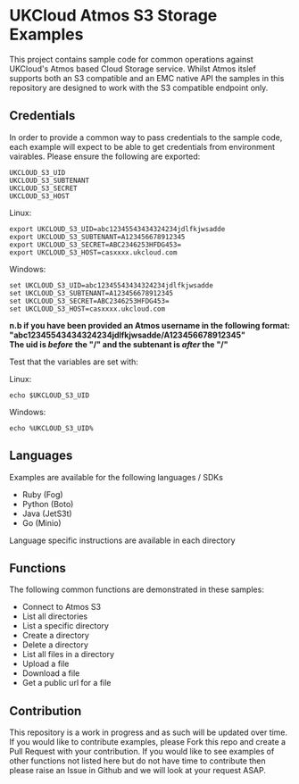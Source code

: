 # UKCloud Atmos S3 Storage Examples

This project contains sample code for common operations against
UKCloud's Atmos based Cloud Storage service. Whilst Atmos itslef
supports both an S3 compatible and an EMC native API the samples in this
repository are designed to work with the S3 compatible endpoint only.

## Credentials
In order to provide a common way to pass credentials to the sample code,
each example will expect to be able to get credentials from environment
vairables. Please ensure the following are exported:

```
UKCLOUD_S3_UID
UKCLOUD_S3_SUBTENANT
UKCLOUD_S3_SECRET
UKCLOUD_S3_HOST
```

Linux:
```
export UKCLOUD_S3_UID=abc12345543434324234jdlfkjwsadde
export UKCLOUD_S3_SUBTENANT=A123456678912345
export UKCLOUD_S3_SECRET=ABC2346253HFDG453=
export UKCLOUD_S3_HOST=casxxxx.ukcloud.com
```

Windows:
```
set UKCLOUD_S3_UID=abc12345543434324234jdlfkjwsadde
set UKCLOUD_S3_SUBTENANT=A123456678912345
set UKCLOUD_S3_SECRET=ABC2346253HFDG453=
set UKCLOUD_S3_HOST=casxxxx.ukcloud.com
```

**n.b if you have been provided an Atmos username in the following
format: "abc12345543434324234jdlfkjwsadde/A123456678912345"**  
**The uid is *before* the "/" and the subtenant is *after* the "/"**

Test that the variables are set with:

Linux:
```
echo $UKCLOUD_S3_UID
```

Windows:
```
echo %UKCLOUD_S3_UID%
```

## Languages
Examples are available for the following languages / SDKs
- Ruby (Fog)
- Python (Boto)
- Java (JetS3t)
- Go (Minio)

Language specific instructions are available in each directory

## Functions
The following common functions are demonstrated in these samples:

- Connect to Atmos S3
- List all directories
- List a specific directory
- Create a directory
- Delete a directory
- List all files in a directory
- Upload a file
- Download a file
- Get a public url for a file

## Contribution
This repository is a work in progress and as such will be updated over
time. If you would like to contribute examples, please Fork this repo
and create a Pull Request with your contribution. 
If you would like to see examples of other functions not listed here but
do not have time to contribute then please raise an Issue in Github and
we will look at your request ASAP.
